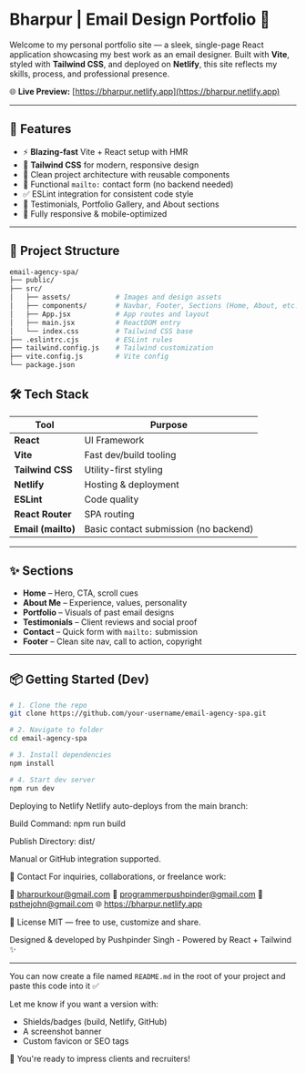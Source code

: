 # Bharpur | Email Design Portfolio 📨

Welcome to my personal portfolio site — a sleek, single-page React application showcasing my best work as an email designer. Built with **Vite**, styled with **Tailwind CSS**, and deployed on **Netlify**, this site reflects my skills, process, and professional presence.

🌐 **Live Preview:** [https://bharpur.netlify.app](https://bharpur.netlify.app)

---

## 🚀 Features

- ⚡ **Blazing-fast** Vite + React setup with HMR
- 🎨 **Tailwind CSS** for modern, responsive design
- 🧩 Clean project architecture with reusable components
- 📩 Functional `mailto:` contact form (no backend needed)
- ✅ ESLint integration for consistent code style
- 💬 Testimonials, Portfolio Gallery, and About sections
- 📱 Fully responsive & mobile-optimized

---

## 📂 Project Structure

```bash
email-agency-spa/
├── public/
├── src/
│   ├── assets/           # Images and design assets
│   ├── components/       # Navbar, Footer, Sections (Home, About, etc.)
│   ├── App.jsx           # App routes and layout
│   ├── main.jsx          # ReactDOM entry
│   └── index.css         # Tailwind CSS base
├── .eslintrc.cjs         # ESLint rules
├── tailwind.config.js    # Tailwind customization
├── vite.config.js        # Vite config
└── package.json
```

## 🛠️ Tech Stack

| Tool               | Purpose                          |
|--------------------|----------------------------------|
| **React**          | UI Framework                     |
| **Vite**           | Fast dev/build tooling           |
| **Tailwind CSS**   | Utility-first styling            |
| **Netlify**        | Hosting & deployment             |
| **ESLint**         | Code quality                     |
| **React Router**   | SPA routing                      |
| **Email (mailto)** | Basic contact submission (no backend) |

---

## ✨ Sections

- **Home** – Hero, CTA, scroll cues
- **About Me** – Experience, values, personality
- **Portfolio** – Visuals of past email designs
- **Testimonials** – Client reviews and social proof
- **Contact** – Quick form with `mailto:` submission
- **Footer** – Clean site nav, call to action, copyright

---

## 📦 Getting Started (Dev)

```bash
# 1. Clone the repo
git clone https://github.com/your-username/email-agency-spa.git

# 2. Navigate to folder
cd email-agency-spa

# 3. Install dependencies
npm install

# 4. Start dev server
npm run dev
```

Deploying to Netlify
Netlify auto-deploys from the main branch:

Build Command: npm run build

Publish Directory: dist/

Manual or GitHub integration supported.

📮 Contact
For inquiries, collaborations, or freelance work:

📧 bharpurkour@gmail.com
📧 programmerpushpinder@gmail.com
📧 psthejohn@gmail.com
🌐 https://bharpur.netlify.app

📄 License
MIT — free to use, customize and share.

Designed & developed by Pushpinder Singh - Powered by React + Tailwind ✨


---

You can now create a file named `README.md` in the root of your project and paste this code into it ✅

Let me know if you want a version with:
- Shields/badges (build, Netlify, GitHub)
- A screenshot banner
- Custom favicon or SEO tags

💼 You're ready to impress clients and recruiters!
